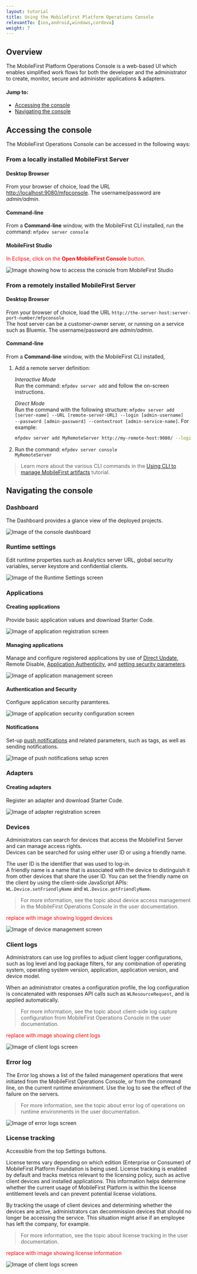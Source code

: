 ```yaml
---
layout: tutorial
title: Using the MobileFirst Platform Operations Console
relevantTo: [ios,android,windows,cordova]
weight: 7
---
```

## Overview
The MobileFirst Platform Operations Console is a web-based UI which enables simplified work flows for both the developer and the administrator to create, monitor, secure and administer applications &amp; adapters.

#### Jump to:

* [Accessing the console](#accessing-the-console)
* [Navigating the console](#navigating-the-console)

## Accessing the console
The MobileFirst Operations Console can be accessed in the following ways:

### From a locally installed MobileFirst Server
#### Desktop Browser
From your browser of choice, load the URL [http://localhost:9080/mfpconsole](http://localhost:9080/mfpconsole). The username/password are *admin/admin*.

#### Command-line
From a **Command-line** window, with the MobileFirst CLI installed, run the command: <code>mfpdev server console</code>

#### MobileFirst Studio
<span style="color:red">In Eclipse, click on the **Open MobileFirst Console** button</span>.

![Image showing how to access the console from MobileFirst Studio]()

### From a remotely installed MobileFirst Server
#### Desktop Browser
From your browser of choice, load the URL <code>http://the-server-host:server-port-number/mfpconsole</code>  
The host server can be a customer-owner server, or running on a service such as Bluemix. The username/password are *admin/admin*.

#### Command-line
From a **Command-line** window, with the MobileFirst CLI installed, 

1. Add a remote server definition:

    *Interactive Mode*  
    Run the command: <code>mfpdev server add</code> and follow the on-screen instructions.

    *Direct Mode*  
    Run the command with the following structure: <code>mfpdev server add [server-name] --URL [remote-server-URL] --login [admin-username] --password [admin-password] --contextroot [admin-service-name]</code>. For example:

    ```bash
    mfpdev server add MyRemoteServer http://my-remote-host:9080/ --login TheAdmin --password ThePassword --contextroot mfpadmin
    ```

2. Run the command: <code>mfpdev server console MyRemoteServer</code>

> Learn more about the various CLI commands in the [Using CLI to manage MobileFirst artifacts](../../client-side-development/using-cli-to-manage-mobilefirst-artifacts/) tutorial.

## Navigating the console

### Dashboard
The Dashboard provides a glance view of the deployed projects.

![Image of the console dashboard](dashboard.png)

### Runtime settings
Edit runtime properties such as Analytics server URL, global security variables, server keystore and confidential clients.

![Image of the Runtime Settings screen ](runtime-settings.png)

### Applications

#### Creating applications
Provide basic application values and download Starter Code. 

![Image of application registration screen](create-app.png)

#### Managing applications
Manage and configure registered applications by use of [Direct Update](../../client-side-development/direct-update/), Remote Disable, [Application Authenticity](../../authentication-and-security/application-authenticity/), and [setting security parameters](../../authentication-and-security/authentication-concepts/).

![Image of application management screen](application-management.png)

#### Authentication and Security
Configure application security paramteres.

![Image of application security configuration screen](authentication-and-security.png)

#### Notifications
Set-up [push notifications](../../notifications/push-notifications-overview/) and related parameters, such as tags, as well as sending notifications.

![Image of push notifications setup scren](push-notifications.png)

### Adapters

#### Creating adapters
Register an adapter and download Starter Code.

![Image of adapter registration screen](create-adapter.png)

### Devices
Administrators can search for devices that access the MobileFirst Server and can manage access rights.  
Devices can be searched for using either user ID or using a friendly name.

The user ID is the identifier that was used to log-in.  
A friendly name is a name that is associated with the device to distinguish it from other devices that share the user ID. You can set the friendly name on the client by using the client-side JavaScript APIs: <code>WL.Device.setFriendlyName</code> and <code>WL.Device.getFriendlyName</code>.

> For more information, see the topic about device access management in the MobileFirst Operations Console in the user documentation.

<span style="color:red">replace with image showing logged devices</span>

![Image of device management screen](devices.png)

### Client logs
Administrators can use log profiles to adjust client logger configurations, such as log level and log package filters, for any combination of operating system, operating system version, application, application version, and device model.

When an administrator creates a configuration profile, the log configuration is concatenated with responses API calls such as <code>WLResourceRequest</code>, and is applied automatically.</p>

> For more information, see the topic about client-side log capture configuration from MobileFirst Operations Console in the user documentation.

<span style="color:red">replace with image showing client logs</span>

![Image of client logs screen](client-logs.png)

### Error log
The Error log shows a list of the failed management operations that were initiated from the MobileFirst Operations Console, or from the command line, on the current runtime environment. Use the log to see the effect of the failure on the servers.

> For more information, see the topic about error log of operations on runtime environments in the user documentation.

![Image of error logs screen](error-log.png)

### License tracking
Accessible from the top Settings buttons.

License terms vary depending on which edition (Enterprise or Consumer) of MobileFirst Platform Foundation is being used.   License tracking is enabled by default and tracks metrics relevant to the licensing policy, such as active client devices and installed applications. This information helps determine whether the current usage of MobileFirst Platform is within the license entitlement levels and can prevent potential license violations.

By tracking the usage of client devices and determining whether the devices are active, administrators can decommission devices that should no longer be accessing the service. This situation might arise if an employee has left the company, for example.

> For more information, see the topic about license tracking in the user documentation.</p></blockquote>

<span style="color:red">replace with image showing license information</span>

![Image of client logs screen](license-tracking.png)
